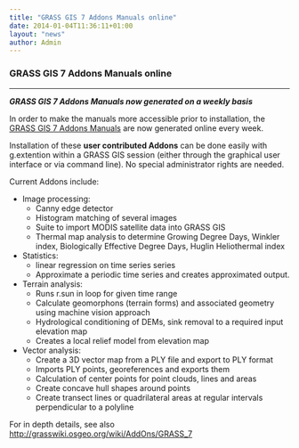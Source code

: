 ```yaml
---
title: "GRASS GIS 7 Addons Manuals online"
date: 2014-01-04T11:36:11+01:00
layout: "news"
author: Admin
---
```


### GRASS GIS 7 Addons Manuals online

------------------------------------------------------------------------

***GRASS GIS 7 Addons Manuals now generated on a weekly basis***

In order to make the manuals more accessible prior to installation, the
[GRASS GIS 7 Addons
Manuals](/grass70/manuals/addons/index.html) are now
generated online every week.

Installation of these **user contributed Addons** can be done easily
with g.extention within a GRASS GIS session (either through the
graphical user interface or via command line). No special administrator
rights are needed.

Current Addons include:

-   Image processing:
    -   Canny edge detector
    -   Histogram matching of several images
    -   Suite to import MODIS satellite data into GRASS GIS
    -   Thermal map analysis to determine Growing Degree Days, Winkler
        index, Biologically Effective Degree Days, Huglin Heliothermal
        index
-   Statistics:
    -   linear regression on time series series
    -   Approximate a periodic time series and creates approximated
        output.
-   Terrain analysis:
    -   Runs r.sun in loop for given time range
    -   Calculate geomorphons (terrain forms) and associated geometry
        using machine vision approach
    -   Hydrological conditioning of DEMs, sink removal to a required
        input elevation map
    -   Creates a local relief model from elevation map
-   Vector analysis:
    -   Create a 3D vector map from a PLY file and export to PLY format
    -   Imports PLY points, georeferences and exports them
    -   Calculation of center points for point clouds, lines and areas
    -   Create concave hull shapes around points
    -   Create transect lines or quadrilateral areas at regular
        intervals perpendicular to a polyline

For in depth details, see also
<http://grasswiki.osgeo.org/wiki/AddOns/GRASS_7>

